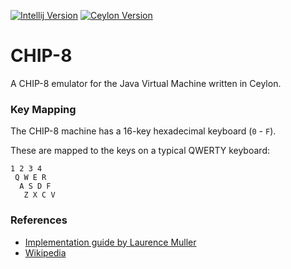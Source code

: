 [![Intellij Version](https://img.shields.io/badge/intellij-2017.2.2-18a3fa.svg)](https://www.jetbrains.com/idea/)
[![Ceylon Version](https://img.shields.io/badge/ceylon-1.3.3-e29612.svg)](https://ceylon-lang.org/)

# CHIP-8

A CHIP-8 emulator for the Java Virtual Machine written in Ceylon.

### Key Mapping

The CHIP-8 machine has a 16-key hexadecimal keyboard (`0` - `F`).

These are mapped to the keys on a typical QWERTY keyboard:

```
1 2 3 4
 Q W E R
  A S D F
   Z X C V
```

### References

  * [Implementation guide by Laurence Muller](http://www.multigesture.net/articles/how-to-write-an-emulator-chip-8-interpreter/)
  * [Wikipedia](https://en.wikipedia.org/wiki/CHIP-8)
